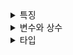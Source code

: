 <details>
<summary>특징</summary>
<div markdown="1">

## 1. 특징
- 객체 기반의 스크립트 언어
- 동적이며, 타입을 명시할 필요가 없는 인터프리터 언어
- 객체 지향형 프로그래밍과 함수형 프로그래밍을 모두 표현 가능

</div>
</details>

<details>
<summary>변수와 상수</summary>
<div markdown="1">
  
## 2. 변수와 상수

- var : 중복 선언 가능
- let : 중복 선언 불가능, 재할당 가능
- const : 중복 선언 불가능, 재할당 불가능

</div>
</details>

<details>
<summary>타입</summary>
<div markdown="1">
  
## 3. 타입

```jsx
var num = 10; // number
var str = "문자열"; // string
var b = true; // boolean
var arr = [0]; // array
var ob = document.querySelector('h1'); // object
```

- null : 값이 정해지지 않음
- undefined : 타입이 정해지지 않음

```jsx
null == undefined; // true
null === undefined; // false
```

- 묵시적 타입 변환 (implicit type conversion)

```jsx
10 + "문자열"; // 10이 문자열로 변환
"2" * "3"; // 숫자로 변환
1 - "문자열"; // NaN
```

- 명시적 탕입 변환 (explicit type conversion)

```jsx
Number("10"); // 숫자 10
String(true); // 문자열 "true"
Boolean(0); // false
Object(3); // new Number(3)과 동일 숫자 3
```

</div>
</details>
